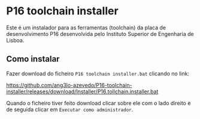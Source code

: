 # P16 toolchain installer
Este é um instalador para as ferramentas (toolchain) da placa de desenvolvimento P16 desenvolvida pelo Instituto Superior de Engenharia de Lisboa.

## Como instalar
Fazer download do ficheiro `P16 toolchain installer.bat` clicando no link:

https://github.com/ang3lo-azevedo/P16-toolchain-installer/releases/download/Installer/P16.tollchain.installer.bat

Quando o ficheiro tiver feito download clicar sobre ele com o lado direito e de seguida clicar em `Executar como administrador`.
